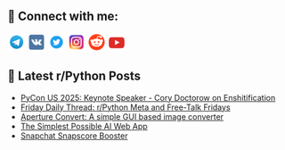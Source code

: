 ## 🔎 Connect with me:
[<img src="https://github.com/bullbesh/bullbesh/blob/main/images/Telegram.png" width="32" height="32" />](https://t.me/bullbesh)
[<img src="https://github.com/bullbesh/bullbesh/blob/main/images/VK.png" width="32" height="32" />](https://vk.com/bullbesh)
[<img src="https://github.com/bullbesh/bullbesh/blob/main/images/Twitter.png" width="32" height="32" />](https://twitter.com/bullbesh1)
[<img src="https://github.com/bullbesh/bullbesh/blob/main/images/Instagram.png" width="32" height="32" />](https://www.instagram.com/bullbesh)
[<img src="https://github.com/bullbesh/bullbesh/blob/main/images/Reddit.png" width="32" height="32" />](https://www.reddit.com/user/bullbesh)
[<img src="https://github.com/bullbesh/bullbesh/blob/main/images/YouTube.png" width="32" height="32" />](https://www.youtube.com/channel/UCtfjRs6uzgq5mfm8S06WTcg)

## 📕 Latest r/Python Posts
<!-- BLOG-POST-LIST:START -->
- [PyCon US 2025: Keynote Speaker - Cory Doctorow on Enshitification](https://www.reddit.com/r/Python/comments/1kt8kxd/pycon_us_2025_keynote_speaker_cory_doctorow_on/)
- [Friday Daily Thread: r/Python Meta and Free-Talk Fridays](https://www.reddit.com/r/Python/comments/1kt5ud7/friday_daily_thread_rpython_meta_and_freetalk/)
- [Aperture Convert: A simple GUI based image converter](https://www.reddit.com/r/Python/comments/1ksx55v/aperture_convert_a_simple_gui_based_image/)
- [The Simplest Possible AI Web App](https://www.reddit.com/r/Python/comments/1kswy08/the_simplest_possible_ai_web_app/)
- [Snapchat Snapscore Booster](https://www.reddit.com/r/Python/comments/1kst9ap/snapchat_snapscore_booster/)
<!-- BLOG-POST-LIST:END -->
